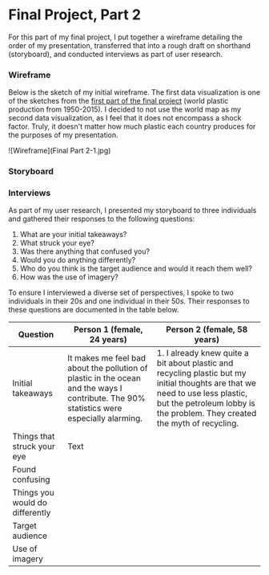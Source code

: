 # Final Project, Part 2
For this part of my final project, I put together a wireframe detailing the order of my presentation, transferred that into a rough draft on shorthand (storyboard), and conducted interviews as part of user research. 

### Wireframe
Below is the sketch of my initial wireframe. The first data visualization is one of the sketches from the [first part of the final project](https://megan0422.github.io/Megan-Hussey-Portfolio/finalproject1) (world plastic production from 1950-2015). I decided to not use the world map as my second data visualization, as I feel that it does not encompass a shock factor. Truly, it doesn't matter how much plastic each country produces for the purposes of my presentation. 

![Wireframe](Final Part 2-1.jpg)

### Storyboard 

### Interviews
As part of my user research, I presented my storyboard to three individuals and gathered their responses to the following questions: 

1. What are your initial takeaways? 
2.	What struck your eye? 
3.	Was there anything that confused you?
4.	Would you do anything differently?
5.	Who do you think is the target audience and would it reach them well?
6.	How was the use of imagery?

To ensure I interviewed a diverse set of perspectives, I spoke to two individuals in their 20s and one individual in their 50s. Their responses to these questions are documented in the table below. 

| Question | Person 1 (female, 24 years) | Person 2 (female, 58 years)
| --- | ----------- | ----------- |
| Initial takeaways | It makes me feel bad about the pollution of plastic in the ocean and the ways I contribute. The 90% statistics were especially alarming. | 1.	I already knew quite a bit about plastic and recycling plastic but my initial thoughts are that we need to use less plastic, but the petroleum lobby is the problem. They created the myth of recycling. |
| Things that struck your eye | Text |
| Found confusing |
| Things you would do differently |
| Target audience |
| Use of imagery |

